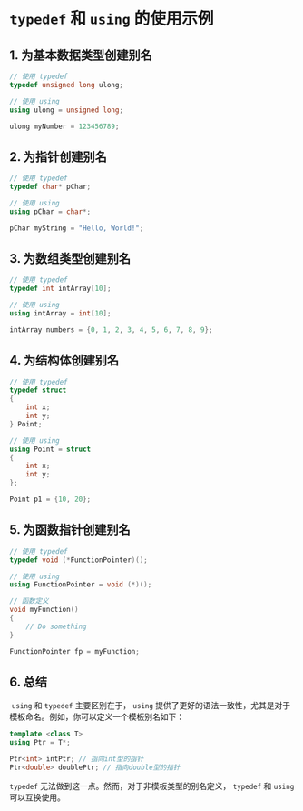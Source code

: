 # `typedef` 和 `using` 的使用示例

## 1. 为基本数据类型创建别名

```c++
// 使用 typedef
typedef unsigned long ulong;

// 使用 using
using ulong = unsigned long;

ulong myNumber = 123456789;
```

## 2. 为指针创建别名

```c++
// 使用 typedef
typedef char* pChar;

// 使用 using 
using pChar = char*;

pChar myString = "Hello, World!";
```

## 3. 为数组类型创建别名

```c++
// 使用 typedef 
typedef int intArray[10];

// 使用 using 
using intArray = int[10];

intArray numbers = {0, 1, 2, 3, 4, 5, 6, 7, 8, 9};
```

## 4. 为结构体创建别名

```c++
// 使用 typedef
typedef struct 
{
    int x;
    int y;
} Point;

// 使用 using 
using Point = struct 
{
    int x;
    int y;
};

Point p1 = {10, 20};
```

## 5. 为函数指针创建别名

```c++
// 使用 typedef
typedef void (*FunctionPointer)();

// 使用 using 
using FunctionPointer = void (*)();

// 函数定义
void myFunction() 
{
    // Do something
}

FunctionPointer fp = myFunction;
```

## 6. 总结

​	`using` 和 `typedef` 主要区别在于， `using` 提供了更好的语法一致性，尤其是对于模板命名。例如，你可以定义一个模板别名如下：

```c++
template <class T>
using Ptr = T*;

Ptr<int> intPtr; // 指向int型的指针
Ptr<double> doublePtr; // 指向double型的指针
```

`typedef` 无法做到这一点。然而，对于非模板类型的别名定义， `typedef` 和 `using` 可以互换使用。